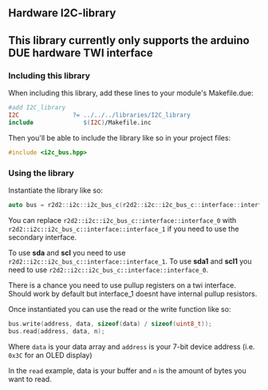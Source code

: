## Hardware I2C-library

## This library currently only supports the arduino DUE hardware TWI interface

### Including this library

When including this library, add these lines to your module's Makefile.due:

```Makefile
#add I2C_library
I2C               ?= ../../../libraries/I2C_library
include              $(I2C)/Makefile.inc
```

Then you'll be able to include the library like so in your project files:

```c++
#include <i2c_bus.hpp>
```

### Using the library

Instantiate the library like so:

```c++
auto bus = r2d2::i2c::i2c_bus_c(r2d2::i2c::i2c_bus_c::interface::interface_0, 50000);

```

You can replace `r2d2::i2c::i2c_bus_c::interface::interface_0` with `r2d2::i2c::i2c_bus_c::interface::interface_1` if you need to use the secondary interface.  

To use **sda** and **scl** you need to use `r2d2::i2c::i2c_bus_c::interface::interface_1`. To use **sda1** and **scl1** you need to use `r2d2::i2c::i2c_bus_c::interface::interface_0`.

There is a chance you need to use pullup registers on a twi interface. Should work by default but interface_1 doesnt have internal pullup resistors.
  
Once instantiated you can use the read or the write function like so:

```c++
bus.write(address, data, sizeof(data) / sizeof(uint8_t));
bus.read(address, data, n);
```

Where `data` is your data array and `address` is your 7-bit device address (i.e. `0x3C` for an OLED display)

In the `read` example, data is your buffer and `n` is the amount of bytes you want to read.
